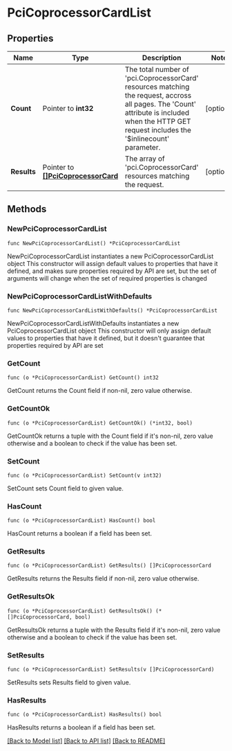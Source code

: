 # PciCoprocessorCardList

## Properties

Name | Type | Description | Notes
------------ | ------------- | ------------- | -------------
**Count** | Pointer to **int32** | The total number of &#39;pci.CoprocessorCard&#39; resources matching the request, accross all pages. The &#39;Count&#39; attribute is included when the HTTP GET request includes the &#39;$inlinecount&#39; parameter. | [optional] 
**Results** | Pointer to [**[]PciCoprocessorCard**](pci.CoprocessorCard.md) | The array of &#39;pci.CoprocessorCard&#39; resources matching the request. | [optional] 

## Methods

### NewPciCoprocessorCardList

`func NewPciCoprocessorCardList() *PciCoprocessorCardList`

NewPciCoprocessorCardList instantiates a new PciCoprocessorCardList object
This constructor will assign default values to properties that have it defined,
and makes sure properties required by API are set, but the set of arguments
will change when the set of required properties is changed

### NewPciCoprocessorCardListWithDefaults

`func NewPciCoprocessorCardListWithDefaults() *PciCoprocessorCardList`

NewPciCoprocessorCardListWithDefaults instantiates a new PciCoprocessorCardList object
This constructor will only assign default values to properties that have it defined,
but it doesn't guarantee that properties required by API are set

### GetCount

`func (o *PciCoprocessorCardList) GetCount() int32`

GetCount returns the Count field if non-nil, zero value otherwise.

### GetCountOk

`func (o *PciCoprocessorCardList) GetCountOk() (*int32, bool)`

GetCountOk returns a tuple with the Count field if it's non-nil, zero value otherwise
and a boolean to check if the value has been set.

### SetCount

`func (o *PciCoprocessorCardList) SetCount(v int32)`

SetCount sets Count field to given value.

### HasCount

`func (o *PciCoprocessorCardList) HasCount() bool`

HasCount returns a boolean if a field has been set.

### GetResults

`func (o *PciCoprocessorCardList) GetResults() []PciCoprocessorCard`

GetResults returns the Results field if non-nil, zero value otherwise.

### GetResultsOk

`func (o *PciCoprocessorCardList) GetResultsOk() (*[]PciCoprocessorCard, bool)`

GetResultsOk returns a tuple with the Results field if it's non-nil, zero value otherwise
and a boolean to check if the value has been set.

### SetResults

`func (o *PciCoprocessorCardList) SetResults(v []PciCoprocessorCard)`

SetResults sets Results field to given value.

### HasResults

`func (o *PciCoprocessorCardList) HasResults() bool`

HasResults returns a boolean if a field has been set.


[[Back to Model list]](../README.md#documentation-for-models) [[Back to API list]](../README.md#documentation-for-api-endpoints) [[Back to README]](../README.md)


